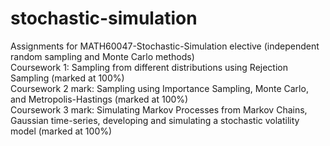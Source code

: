 # stochastic-simulation
Assignments for MATH60047-Stochastic-Simulation elective (independent random sampling and Monte Carlo methods)\
Coursework 1: Sampling from different distributions using Rejection Sampling (marked at 100%)\
Coursework 2 mark: Sampling using Importance Sampling, Monte Carlo, and Metropolis-Hastings (marked at 100%)\
Coursework 3 mark: Simulating Markov Processes from Markov Chains, Gaussian time-series, developing and simulating a stochastic volatility model (marked at 100%)
